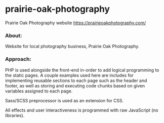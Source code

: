 # prairie-oak-photography

Prairie Oak Photography website
https://prairieoakphotography.com/

### About:
Website for local photography business, Prairie Oak Photography.

### Approach:
PHP is used alongside the front-end in-order to add logical programming to the static pages. A couple examples used here are includes for implementing reusable sections to each page such as the header and footer, as well as storing and executing code chunks based on given variables assigned to each page.

Sass/SCSS preprocessor is used as an extension for CSS.

All effects and user interactiveness is programmed with raw JavaScript (no libraries).
